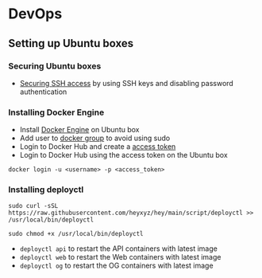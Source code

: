 # DevOps

## Setting up Ubuntu boxes

### Securing Ubuntu boxes

- [Securing SSH access](https://www.digitalocean.com/community/tutorials/how-to-configure-ssh-key-based-authentication-on-a-linux-server) by using SSH keys and disabling password authentication

### Installing Docker Engine

- Install [Docker Engine](https://docs.docker.com/engine/installation) on Ubuntu box
- Add user to [docker group](https://docs.docker.com/engine/install/linux-postinstall/) to avoid using sudo
- Login to Docker Hub and create a [access token](https://hub.docker.com/settings/security?generateToken=true)
- Login to Docker Hub using the access token on the Ubuntu box
```
docker login -u <username> -p <access_token>
```

### Installing deployctl

```
sudo curl -sSL https://raw.githubusercontent.com/heyxyz/hey/main/script/deployctl >> /usr/local/bin/deployctl
```
```
sudo chmod +x /usr/local/bin/deployctl
```
- `deployctl api` to restart the API containers with latest image
- `deployctl web` to restart the Web containers with latest image
- `deployctl og` to restart the OG containers with latest image